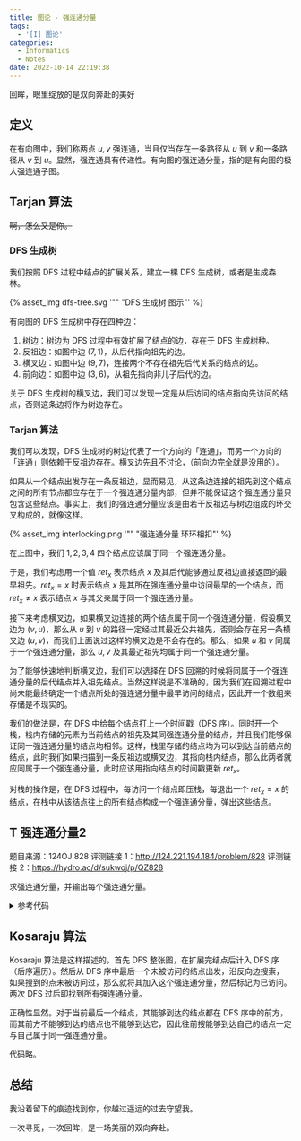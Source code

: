 ```yaml
---
title: 图论 - 强连通分量
tags:
  - '[I] 图论'
categories:
  - Informatics
  - Notes
date: 2022-10-14 22:19:38
---
```



回眸，眼里绽放的是双向奔赴的美好

<!--more-->

## 定义

在有向图中，我们称两点 $u,v$ 强连通，当且仅当存在一条路径从 $u$ 到 $v$ 和一条路径从 $v$ 到 $u$。显然，强连通具有传递性。有向图的强连通分量，指的是有向图的极大强连通子图。

## Tarjan 算法

~~啊，怎么又是你。~~

### DFS 生成树

我们按照 DFS 过程中结点的扩展关系，建立一棵 DFS 生成树，或者是生成森林。

{% asset_img dfs-tree.svg '"" "DFS 生成树 图示"' %}

有向图的 DFS 生成树中存在四种边：

  1. 树边：树边为 DFS 过程中有效扩展了结点的边，存在于 DFS 生成树种。
  2. 反祖边：如图中边 $(7,1)$，从后代指向祖先的边。
  3. 横叉边：如图中边 $(9,7)$，连接两个不存在祖先后代关系的结点的边。
  4. 前向边：如图中边 $(3,6)$，从祖先指向非儿子后代的边。

关于 DFS 生成树的横叉边，我们可以发现一定是从后访问的结点指向先访问的结点，否则这条边将作为树边存在。

### Tarjan 算法

我们可以发现，DFS 生成树的树边代表了一个方向的「连通」，而另一个方向的「连通」则依赖于反祖边存在。横叉边先且不讨论，（前向边完全就是没用的）。

如果从一个结点出发存在一条反祖边，显而易见，从这条边连接的祖先到这个结点之间的所有节点都应存在于一个强连通分量内部，但并不能保证这个强连通分量只包含这些结点。事实上，我们的强连通分量应该是由若干反祖边与树边组成的环交叉构成的，就像这样。

{% asset_img interlocking.png '"" "强连通分量 环环相扣"' %}

在上图中，我们 $1,2,3,4$ 四个结点应该属于同一个强连通分量。

于是，我们考虑用一个值 $ret_x$ 表示结点 $x$ 及其后代能够通过反祖边直接返回的最早祖先。$ret_x=x$ 时表示结点 $x$ 是其所在强连通分量中访问最早的一个结点，而 $ret_x\neq x$ 表示结点 $x$ 与其父亲属于同一个强连通分量。

接下来考虑横叉边，如果横叉边连接的两个结点属于同一个强连通分量，假设横叉边为 $(v,u)$，那么从 $u$ 到 $v$ 的路径一定经过其最近公共祖先，否则会存在另一条横叉边 $(u,v)$，而我们上面说过这样的横叉边是不会存在的。那么，如果 $u$ 和 $v$ 同属于一个强连通分量，那么 $u,v$ 及其最近祖先均属于同一个强连通分量。

为了能够快速地判断横叉边，我们可以选择在 DFS 回溯的时候将同属于一个强连通分量的后代结点并入祖先结点。当然这样说是不准确的，因为我们在回溯过程中尚未能最终确定一个结点所处的强连通分量中最早访问的结点，因此开一个数组来存储是不现实的。

我们的做法是，在 DFS 中给每个结点打上一个时间戳（DFS 序）。同时开一个栈，栈内存储的元素为当前结点的祖先及其同强连通分量的结点，并且我们能够保证同一强连通分量的结点均相邻。这样，栈里存储的结点均为可以到达当前结点的结点，此时我们如果扫描到一条反祖边或横叉边，其指向栈内结点，那么此两者就应同属于一个强连通分量，此时应该用指向结点的时间戳更新 $ret_x$。

对栈的操作是，在 DFS 过程中，每访问一个结点即压栈，每退出一个 $ret_x=x$ 的结点，在栈中从该结点往上的所有结点构成一个强连通分量，弹出这些结点。

## T 强连通分量2

题目来源：124OJ 828
评测链接 1：<http://124.221.194.184/problem/828>
评测链接 2：<https://hydro.ac/d/sukwoj/p/QZ828>

求强连通分量，并输出每个强连通分量。

<details class="note">
  <summary>参考代码</summary>

```cpp
#include <cstdio>

const int MAXN = 10000, MAXM = 500000;

int n, m;
int h[MAXN + 5], to[MAXM + 5], nxt[MAXM + 5];

int ans = 0, Ans_nxt[MAXN + 5], sz[MAXN + 5];

int dfn[MAXN + 5], tot = 0, bak[MAXN + 5];
bool in_stk[MAXN + 5];
int stk[MAXN + 5], top = 0;

void Tarjan(int x)
{
    dfn[x] = ++tot;
    in_stk[stk[++top] = x] = true;
    bak[x] = x;
    for (int i = h[x]; i; i = nxt[i])
    {
        if (!dfn[to[i]])
        {
            Tarjan(to[i]);
            bak[x] = dfn[bak[to[i]]] < dfn[bak[x]] ? bak[to[i]] : bak[x];
        }
        else if (in_stk[to[i]]) bak[x] = dfn[to[i]] < dfn[bak[x]] ? to[i] : bak[x];
    }
    if (bak[x] == x)
    {
        ans++;
        while (stk[top] != x)
        {
            sz[x]++;
            Ans_nxt[stk[top]] = Ans_nxt[x];
            Ans_nxt[x] = stk[top];
            in_stk[stk[top--]] = false;
        }
        sz[x]++;
        in_stk[stk[top--]] = false;
    }
}

int main()
{
    scanf("%d%d", &n, &m);
    for (int i = 1; i <= m; i++)
    {
        int u, v;
        scanf("%d%d", &u, &v);
        to[i] = v;
        nxt[i] = h[u];
        h[u] = i;
    }

    for (int i = 1; i <= n; i++) if (!dfn[i]) Tarjan(i);
    
    printf("%d\n", ans);
    for (int i = 1; i <= n; i++)
    {
        if (bak[i] == i)
        {
            printf("%d ", sz[i]);
            for (int j = i; j; j = Ans_nxt[j]) printf("%d ", j);
            puts("");
        }
    }

    return 0;
}
```

</details>

## Kosaraju 算法

Kosaraju 算法是这样描述的，首先 DFS 整张图，在扩展完结点后计入 DFS 序（后序遍历）。然后从 DFS 序中最后一个未被访问的结点出发，沿反向边搜索，如果搜到的点未被访问过，那么就将其加入这个强连通分量，然后标记为已访问。两次 DFS 过后即找到所有强连通分量。

正确性显然。对于当前最后一个结点，其能够到达的结点都在 DFS 序中的前方，而其前方不能够到达的结点也不能够到达它，因此往前搜能够到达自己的结点一定与自己属于同一强连通分量。

代码略。

## 总结

我沿着留下的痕迹找到你，你越过遥远的过去守望我。

一次寻觅，一次回眸，是一场美丽的双向奔赴。
